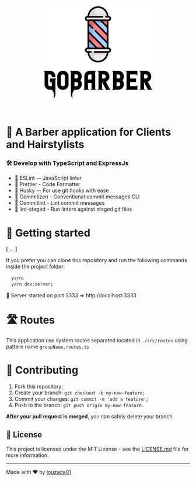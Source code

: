 <p align="center">
  <img src="./assets/gobarber.png" alt="NodeJs, express and TypeScript">
</p>

<br>

# 💈 A Barber application for Clients and Hairstylists

### 🛠 Develop with TypeScript and ExpressJs

- 📏 ESLint — JavaScript linter
- 💖 Prettier - Code Formatter
- 🐶 Husky — For use git hooks with ease
- 📄 Commitizen - Conventional commit messages CLI
- 🚓 Commitlint - Lint commit messages
- 🚫 lint-staged - Run linters against staged git files

# 🚀 Getting started

[ ... ]

If you prefer you can clone this repository and run the following commands inside the project folder:

```sh
  yarn;
  yarn dev:server;
```

🚀 Server started on port 3333 => http://localhost:3333

# 🛣 Routes

This application use system routes separated located in `./src/routes` using pattern name `groupName.routes.ts`

# 🤝 Contributing

1. Fork this repository;
2. Create your branch: `git checkout -b my-new-feature`;
3. Commit your changes: `git commit -m 'add a feature'`;
4. Push to the branch: `git push origin my-new-feature`.

**After your pull request is merged**, you can safely delete your branch.

## 📝 License

This project is licensed under the MIT License - see the [LICENSE.md](LICENSE.md) file for more information.

---

Made with ♥ by [louzada01](https://github.com/louzada01)
